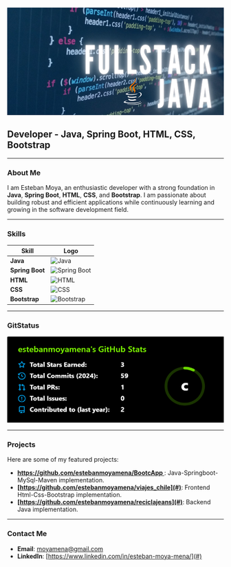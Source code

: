 <p align="center">
    <img src="assets/banner.jpg" alt="Esteban Moya" width="900" height="250"/>
  </a>
</p>

## Developer - Java, Spring Boot, HTML, CSS, Bootstrap

---

### About Me

I am Esteban Moya, an enthusiastic developer with a strong foundation in **Java**, **Spring Boot**, **HTML**, **CSS**, and **Bootstrap**. I am passionate about building robust and efficient applications while continuously learning and growing in the software development field.

---

### Skills

| Skill          | Logo |
|----------------|------|
| **Java**       | ![Java](https://cdn.jsdelivr.net/gh/devicons/devicon/icons/java/java-original.svg) |
| **Spring Boot**| ![Spring Boot](https://cdn.jsdelivr.net/gh/devicons/devicon/icons/spring/spring-original.svg) |
| **HTML**       | ![HTML](https://cdn.jsdelivr.net/gh/devicons/devicon/icons/html5/html5-original.svg) |
| **CSS**        | ![CSS](https://cdn.jsdelivr.net/gh/devicons/devicon/icons/css3/css3-original.svg) |
| **Bootstrap**  | ![Bootstrap](https://cdn.jsdelivr.net/gh/devicons/devicon/icons/bootstrap/bootstrap-plain.svg) |


---

### GitStatus

<p align="center">
  <a href="https://github-readme-stats.vercel.app/api?username=estebanmoyamena&theme=chartreuse-dark&show_icons=true&hide_border=true&count_private=true" target="_blank">
    <img src="assets/git.png" alt="Esteban Moya" width="600" height="200"/>
  </a>
</p>


---



### Projects

Here are some of my featured projects:

- **[https://github.com/estebanmoyamena/BootcApp ](#)**: Java-Springboot-MySql-Maven implementation.
- **[https://github.com/estebanmoyamena/viajes_chile](#)**: Frontend Html-Css-Bootstrap implementation.
- **[https://github.com/estebanmoyamena/reciclajeans](#)**: Backend Java implementation.

---

### Contact Me

- **Email**: [moyamena@gmail.com](mailto:moyamena@gmail.com)
- **LinkedIn**: [https://www.linkedin.com/in/esteban-moya-mena/](#)




